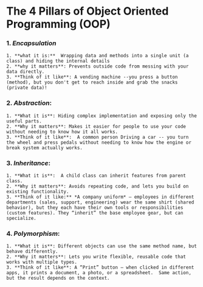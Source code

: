 # The 4 Pillars of Object Oriented Programming (OOP)

### 1. *Encapsulation*
    1. **what it is:**  Wrapping data and methods into a single unit (a class) and hiding the internal details
	2. **why it matters**: Prevents outside code from messing with your data directly.
	3. **Think of it like**: A vending machine --you press a button (method), but you don't get to reach inside and grab the snacks (private data)!

### 2. *Abstraction*:
    1. **What it is**: Hiding complex implementation and exposing only the useful parts.
	2. **Why it matters**: Makes it easier for people to use your code without needing to know how it all works. 
	3. **Think of it like**:  A common person Driving a car -- you turn the wheel and press pedals without needing to know how the engine or break system actually works.

### 3. *Inheritance*:
    1. **What it is**:  A child class can inherit features from parent class. 
	2. **Why it matters**: Avoids repeating code, and lets you build on existing functionality.
	3. **Think of it like:** *A company uniform* — employees in different departments (sales, support, engineering) wear the same shirt (shared behavior), but they each have their own tools or responsibilities (custom features). They “inherit” the base employee gear, but can specialize.

### 4. *Polymorphism*:
    1. **What it is**: Different objects can use the same method name, but behave differently. 
	2. **Why it matters**: Lets you write flexible, reusable code that works with multiple types.
	3. **Think of it like**: A “Print” button — when clicked in different apps, it prints a document, a photo, or a spreadsheet.  Same action, but the result depends on the context.